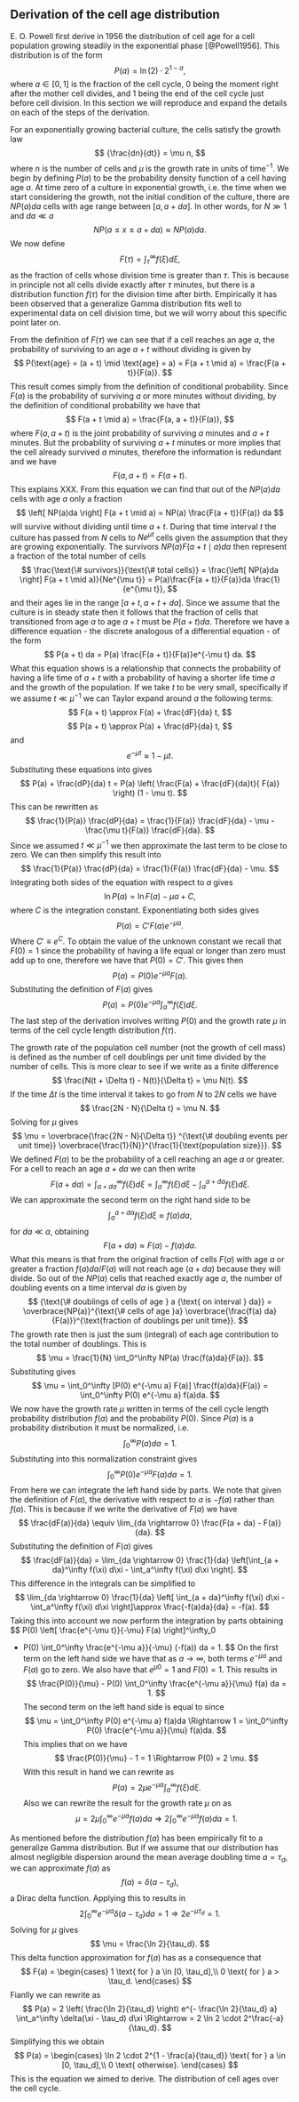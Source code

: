 ## Derivation of the cell age distribution 

E. O. Powell first derive in 1956 the distribution of cell age for a cell
population growing steadily in the exponential phase [@Powell1956]. This
distribution is of the form
$$
P(a) = \ln(2) \cdot 2^{1 - a},
$$
where $a \in [0, 1]$ is the fraction of the cell cycle, 0 being the moment right
after the mother cell divides, and 1 being the end of the cell cycle just before
cell division. In this section we will reproduce and expand the details on each
of the steps of the derivation.

For an exponentially growing bacterial culture, the cells satisfy the growth law
$$
{\frac{dn}{dt}} = \mu n,
$$
where $n$ is the number of cells and $\mu$ is the growth rate in units of
time$^{-1}$. We begin by defining $P(a)$ to be the probability density function
of a cell having age $a$. At time zero of a culture in exponential growth, i.e.
the time when we start considering the growth, not the initial condition of the
culture, there are $NP(a)da$ cells with age range between $[a, a + da]$. In
other words, for $N \gg 1$ and $da \ll a$
$$
N P(a \leq x \leq a + da) \approx N P(a)da.
$$
We now define
$$
F(\tau) = \int_\tau^\infty f(\xi) d\xi,
$$
as the fraction of cells whose division time is greater than $\tau$. This is
because in principle not all cells divide exactly after $\tau$ minutes, but
there is a distribution function $f(\tau)$ for the division time after birth.
Empirically it has been observed that a generalize Gamma distribution fits well
to experimental data on cell division time, but we will worry about this
specific point later on.

From the definition of $F(\tau)$ we can see that if a cell reaches an age $a$,
the probability of surviving to an age $a + t$ without dividing is given by
$$
P(\text{age} = (a + t) \mid \text{age} = a) = F(a + t \mid a) =
\frac{F(a + t)}{F(a)}.
$$
This result comes simply from the definition of conditional probability. Since
$F(a)$ is the probability of surviving $a$ or more minutes without dividing, by
the definition of conditional probability we have that
$$
F(a + t \mid a) = \frac{F(a, a + t)}{F(a)},
$$
where $F(a, a + t)$ is the joint probability of surviving $a$ minutes and $a +
t$ minutes. But the probability of surviving $a + t$ minutes or more implies
that the cell already survived $a$ minutes, therefore the information is
redundant and we have 
$$
F(a, a + t) = F(a + t).
$$
This explains XXX. From this equation we can find that out of the $N P(a)da$
cells with age $a$ only a fraction
$$
\left[ NP(a)da \right] F(a + t \mid a) = NP(a) \frac{F(a + t)}{F(a)} da
$$
will survive without dividing until time $a + t$. During that time interval $t$
the culture has passed from $N$ cells to $N e^{\mu t}$ cells given the
assumption that they are growing exponentially. The survivors $NP(a)F(a + t \mid
a)da$ then represent a fraction of the total number of cells
$$
\frac{\text{\# survivors}}{\text{\# total cells}} =
\frac{\left[ NP(a)da \right] F(a + t \mid a)}{Ne^{\mu t}} =
  P(a)\frac{F(a + t)}{F(a)}da \frac{1}{e^{\mu t}},
$$
and their ages lie in the range $[a+t, a+t+da]$. Since we assume that the
culture is in steady state then it follows that the fraction of cells that
transitioned from age $a$ to age $a + t$ must be $P(a + t)da$. Therefore we have
a difference equation - the discrete analogous of a differential equation - of
the form
$$
P(a + t) da = P(a) \frac{F(a + t)}{F(a)}e^{-\mu t} da.
$$
What this equation shows is a relationship that connects the probability of
having a life time of $a + t$ with a probability of having a shorter life time
$a$ and the growth of the population. If we take $t$ to be very small,
specifically if we assume $t \ll \mu^{-1}$ we can Taylor expand around $a$ the
following terms:
$$
F(a + t) \approx F(a) + \frac{dF}{da} t,
$$
$$
P(a + t) \approx P(a) + \frac{dP}{da} t,
$$
and
$$
e^{-\mu t} \approx 1 - \mu t.
$$
Substituting these equations into gives
$$
P(a) + \frac{dP}{da} t = P(a) \left( \frac{F(a) + \frac{dF}{da}t}{
  F(a)} \right) (1 - \mu t).
$$
This can be rewritten as
$$
\frac{1}{P(a)} \frac{dP}{da} =
\frac{1}{F(a)} \frac{dF}{da} - \mu - \frac{\mu t}{F(a)} \frac{dF}{da}.
$$
Since we assumed $t \ll \mu^{-1}$ we then approximate the last term to be close
to zero. We can then simplify this result into
$$
\frac{1}{P(a)} \frac{dP}{da} = \frac{1}{F(a)} \frac{dF}{da} - \mu.
$$
Integrating both sides of the equation with respect to $a$ gives
$$
\ln P(a) = \ln F(a) - \mu a + C,
$$
where $C$ is the integration constant. Exponentiating both sides gives 
$$
P(a) = C' F(a)e^{-\mu a}.
$$
Where $C' \equiv e^C$. To obtain the value of the unknown constant we recall
that $F(0) = 1$ since the probability of having a life equal or longer than zero
must add up to one, therefore we have that $P(0) = C'$. This gives then 
$$
P(a) = P(0) e^{-\mu a} F(a).
$$
Substituting the definition of $F(a)$ gives
$$
P(a) = P(0) e^{-\mu a} \int_a^\infty f(\xi) d\xi.
$$
The last step of the derivation involves writing $P(0)$ and the growth rate
$\mu$ in terms of the cell cycle length distribution $f(\tau)$.

The growth rate of the population cell number (not the growth of cell mass) is
defined as the number of cell doublings per unit time divided by the number of
cells. This is more clear to see if we write as a finite difference
$$
\frac{N(t + \Delta t) - N(t)}{\Delta t} = \mu N(t).
$$
If the time $\Delta t$ is the time interval it takes to go from $N$ to $2N$
cells we have 
$$
\frac{2N - N}{\Delta t} = \mu N.
$$
Solving for $\mu$ gives
$$
\mu = \overbrace{\frac{2N - N}{\Delta t}}
^{\text{\# doubling events per unit time}}
\overbrace{\frac{1}{N}}^{\frac{1}{\text{population size}}}.
$$
We defined $F(a)$ to be the probability of a cell reaching an age $a$ or
greater. For a cell to reach an age $a + da$ we can then write
$$
F(a + da) = \int_{a + da}^{\infty} f(\xi) d\xi
= \int_a^{\infty} f(\xi) d\xi - \int_a^{a + da} f(\xi) d\xi.
$$
We can approximate the second term on the right hand side to be
$$
\int_a^{a + da} f(\xi) d\xi \approx f(a) da,
$$
for $da \ll a$, obtaining 
$$
F(a + da) \approx F(a) - f(a)da.
$$
What this means is that from the original fraction of cells $F(a)$ with age $a$
or greater a fraction $f(a)da / F(a)$ will not reach age $(a + da)$ because they
will divide. So out of the $NP(a)$ cells that reached exactly age $a$, the
number of doubling events on a time interval $da$ is given by
$$
{\text{\# doublings of cells of age } a {\text{ on interval } da}} =
  \overbrace{NP(a)}^{\text{\# cells of age }a}
  \overbrace{\frac{f(a) da}{F(a)}}^{\text{fraction of doublings per unit time}}.
$$
The growth rate then is just the sum (integral) of each age contribution
to the total number of doublings. This is
$$
\mu = \frac{1}{N} \int_0^\infty NP(a) \frac{f(a)da}{F(a)}.
$$
Substituting gives
$$
\mu = \int_0^\infty [P(0) e^{-\mu a} F(a)] \frac{f(a)da}{F(a)}
  = \int_0^\infty P(0) e^{-\mu a} f(a)da.
$$
We now have the growth rate $\mu$ written in terms of the cell cycle length
probability distribution $f(a)$ and the probability $P(0)$. Since $P(a)$ is a
probability distribution it must be normalized, i.e. 
$$
\int_0^\infty P(a) da = 1.
$$
Substituting into this normalization constraint gives
$$
\int_0^\infty P(0) e^{-\mu a} F(a) da = 1.
$$
From here we can
integrate the left hand side by parts. We note that given the definition
of $F(a)$, the derivative with respect to $a$ is $-f(a)$ rather than
$f(a)$. This is because if we write the derivative of $F(a)$ we have
$$
\frac{dF(a)}{da} \equiv \lim_{da \rightarrow 0}
  \frac{F(a + da) - F(a)}{da}.
$$
Substituting the definition of $F(a)$ gives 
$$
\frac{dF(a)}{da} = \lim_{da \rightarrow 0} \frac{1}{da}
\left[\int_{a + da}^\infty f(\xi) d\xi - \int_a^\infty f(\xi) d\xi \right].
$$
This difference in the integrals can be simplified to
$$
\lim_{da \rightarrow 0} \frac{1}{da} \left[ \int_{a + da}^\infty f(\xi) d\xi -
  \int_a^\infty f(\xi) d\xi \right]\approx \frac{-f(a)da}{da} = -f(a).
$$
Taking this into account we now perform the integration by parts obtaining 
$$
P(0) \left[ \frac{e^{-\mu t}}{-\mu} F(a) \right]^\infty_0
 - P(0) \int_0^\infty \frac{e^{-\mu a}}{-\mu} (-f(a)) da = 1.
$$
On the first term on the left hand side we have that as $a \rightarrow \infty$,
both terms $e^{-\mu a}$ and $F(a)$ go to zero. We also have that $e^{\mu 0} = 1$
and $F(0) = 1$. This results in
$$
\frac{P(0)}{\mu} - P(0) \int_0^\infty \frac{e^{-\mu a}}{\mu} f(a) da = 1.
$$
The second term on the left hand side is equal to since
$$
\mu = \int_0^\infty P(0) e^{-\mu a} f(a)da \Rightarrow
  1 = \int_0^\infty P(0) \frac{e^{-\mu a}}{\mu} f(a)da.
$$
This implies that on we have 
$$
\frac{P(0)}{\mu} - 1 = 1 \Rightarrow P(0) = 2 \mu.
$$
With this result in hand we can rewrite as
$$
P(a) = 2\mu e^{-\mu a} \int_a^\infty f(\xi) d\xi.
$$
Also we can rewrite the result for the growth rate $\mu$ on as
$$
\mu = 2 \mu \int_0^\infty e^{-\mu a} f(a) da \Rightarrow
  2 \int_0^\infty e^{-\mu a} f(a) da = 1.
$$

As mentioned before the distribution $f(a)$ has been empirically fit to a
generalize Gamma distribution. But if we assume that our distribution has almost
negligible dispersion around the mean average doubling time $a = \tau_d$, we can
approximate $f(a)$ as
$$
f(a) = \delta(a - \tau_d),
$$
a Dirac delta function. Applying this to results in 
$$
2 \int_0^\infty e^{-\mu a} \delta(a - \tau_a) da = 1
  \Rightarrow 2 e^{-\mu \tau_d} = 1.
$$
Solving for $\mu$ gives
$$
\mu = \frac{\ln 2}{\tau_d}.
$$
This delta function approximation for $f(a)$ has as a consequence that 
$$
F(a) =
  \begin{cases}
    1 \text{ for } a \in [0, \tau_d],\\
    0 \text{ for } a > \tau_d.
  \end{cases}
$$
Fianlly we can rewrite as
$$
P(a) = 2 \left( \frac{\ln 2}{\tau_d} \right)
e^{- \frac{\ln 2}{\tau_d} a} \int_a^\infty \delta(\xi - \tau_d) d\xi
\Rightarrow = 2 \ln 2 \cdot 2^\frac{-a}{\tau_d}.
$$
Simplifying this we obtain 
$$
P(a) =
  \begin{cases}
    \ln 2 \cdot 2^{1 - \frac{a}{\tau_d}} \text{ for } a \in [0, \tau_d],\\
    0 \text{ otherwise}.
  \end{cases}
$$
This is the equation we aimed to derive. The distribution of cell ages over the
cell cycle.

